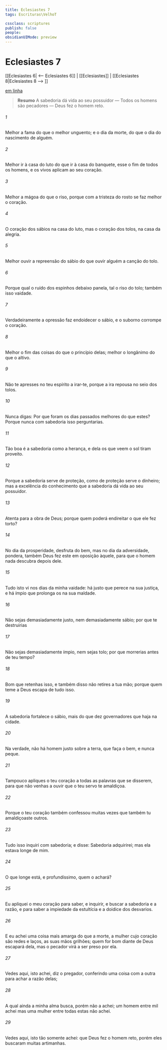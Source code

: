 ```yaml
---
title: Eclesiastes 7
tags: Escrituras\VelhoT

cssclass: scriptures
publish: false
people:
obsidianUIMode: preview
---
```


# Eclesiastes 7
[[Eclesiastes 6| <-- Eclesiastes 6]] | [[Eclesiastes]] | [[Eclesiastes 8|Eclesiastes 8 --> ]]

[em linha](https://churchofjesuschrist.org/study/scriptures/ot/eccl/7?lang=por)

> __Resumo__
A sabedoria dá vida ao seu possuidor — Todos os homens são pecadores — Deus fez o homem reto.

###### 1 
Melhor  a  fama do que o melhor unguento; e o dia da morte, do que o dia do nascimento de alguém.

###### 2 
Melhor  ir à casa do luto do que ir à casa do banquete,  esse  o fim de todos os homens, e os vivos  aplicam ao seu coração.

###### 3 
Melhor  a mágoa do que o riso, porque com a tristeza do rosto se faz melhor o coração.

###### 4 
O coração dos sábios  na casa do luto, mas o coração dos tolos, na casa da alegria.

###### 5 
Melhor  ouvir a repreensão do sábio do que ouvir alguém a canção do tolo.

###### 6 
Porque qual o ruído dos espinhos debaixo  panela, tal  o riso do tolo; também isso  vaidade.

###### 7 
Verdadeiramente a opressão faz endoidecer  o sábio, e o suborno corrompe o coração.

###### 8 
Melhor  o fim das coisas do que o princípio delas; melhor  o longânimo do que o altivo.

###### 9 
Não te apresses no teu espírito a irar-te, porque a ira repousa no seio dos tolos.

###### 10 
Nunca digas: Por que foram os dias passados melhores do que estes? Porque nunca com sabedoria isso perguntarias.

###### 11 
Tão boa é a sabedoria como a herança, e dela os que veem o sol tiram proveito.

###### 12 
Porque a sabedoria serve de proteção, como de proteção serve o dinheiro; mas a excelência do conhecimento  que a sabedoria dá vida ao seu possuidor.

###### 13 
Atenta para a obra de Deus; porque quem poderá endireitar o que ele fez torto?

###### 14 
No dia da prosperidade, desfruta do bem, mas no dia da adversidade, pondera,  também Deus fez este em oposição àquele, para que o homem nada descubra  depois dele.

###### 15 
Tudo isto vi nos dias da minha vaidade: há  justo que perece na sua justiça, e há  ímpio que prolonga os  na sua maldade.

###### 16 
Não sejas demasiadamente justo, nem demasiadamente sábio; por que te destruirias 

###### 17 
Não sejas demasiadamente ímpio, nem sejas  tolo; por que morrerias antes de teu tempo?

###### 18 
Bom  que retenhas isso, e também disso não retires a tua mão; porque quem teme a Deus escapa de tudo isso.

###### 19 
A sabedoria fortalece o sábio, mais do que dez governadores que haja na cidade.

###### 20 
Na verdade, não há homem justo sobre a terra, que faça o bem, e nunca peque.

###### 21 
Tampouco apliques o teu coração a todas as palavras que se disserem, para que não venhas a ouvir que o teu servo te amaldiçoa.

###### 22 
Porque o teu coração também  confessou muitas vezes que também tu amaldiçoaste outros.

###### 23 
Tudo isso inquiri com sabedoria; e disse: Sabedoria adquirirei; mas ela  estava longe de mim.

###### 24 
O que longe está, e profundíssimo, quem o achará?

###### 25 
Eu apliquei o meu coração para saber, e inquirir, e buscar a sabedoria e a razão, e para saber a impiedade da estultícia e a doidice dos desvarios.

###### 26 
E eu achei uma coisa mais amarga do que a morte, a mulher cujo coração são redes e laços,  as suas mãos  grilhões; quem for bom diante de Deus escapará dela, mas o pecador virá a ser preso por ela.

###### 27 
Vedes aqui, isto achei, diz o pregador, conferindo uma coisa com a outra para  achar a razão delas;

###### 28 
A qual ainda a minha alma busca, porém  não a achei; um homem entre mil achei  mas uma mulher entre todas estas não achei.

###### 29 
Vedes aqui,  isto tão somente achei: que Deus fez o homem reto, porém eles buscaram muitas artimanhas.

